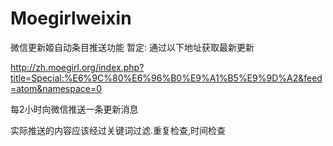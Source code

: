 Moegirlweixin
=============

微信更新姬自动条目推送功能
暂定:
通过以下地址获取最新更新

http://zh.moegirl.org/index.php?title=Special:%E6%9C%80%E6%96%B0%E9%A1%B5%E9%9D%A2&feed=atom&namespace=0

每2小时向微信推送一条更新消息

实际推送的内容应该经过关键词过滤.重复检查,时间检查